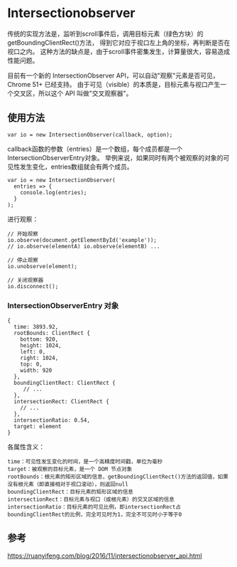 # Intersectionobserver
传统的实现方法是，监听到scroll事件后，调用目标元素（绿色方块）的getBoundingClientRect()方法，
得到它对应于视口左上角的坐标，再判断是否在视口之内。
这种方法的缺点是，由于scroll事件密集发生，计算量很大，容易造成性能问题。

目前有一个新的 IntersectionObserver API，可以自动"观察"元素是否可见，Chrome 51+ 已经支持。
由于可见（visible）的本质是，目标元素与视口产生一个交叉区，所以这个 API 叫做"交叉观察器"。

## 使用方法
```
var io = new IntersectionObserver(callback, option);
```
callback函数的参数（entries）是一个数组，每个成员都是一个IntersectionObserverEntry对象。
举例来说，如果同时有两个被观察的对象的可见性发生变化，entries数组就会有两个成员。
```
var io = new IntersectionObserver(
  entries => {
    console.log(entries);
  }
);
```

进行观察：
```
// 开始观察
io.observe(document.getElementById('example'));
// io.observe(elementA) io.observe(elementB) ...

// 停止观察
io.unobserve(element);

// 关闭观察器
io.disconnect();
```

### IntersectionObserverEntry 对象

```
{
  time: 3893.92,
  rootBounds: ClientRect {
    bottom: 920,
    height: 1024,
    left: 0,
    right: 1024,
    top: 0,
    width: 920
  },
  boundingClientRect: ClientRect {
     // ...
  },
  intersectionRect: ClientRect {
    // ...
  },
  intersectionRatio: 0.54,
  target: element
}
```
各属性含义：
```
time：可见性发生变化的时间，是一个高精度时间戳，单位为毫秒
target：被观察的目标元素，是一个 DOM 节点对象
rootBounds：根元素的矩形区域的信息，getBoundingClientRect()方法的返回值，如果没有根元素（即直接相对于视口滚动），则返回null
boundingClientRect：目标元素的矩形区域的信息
intersectionRect：目标元素与视口（或根元素）的交叉区域的信息
intersectionRatio：目标元素的可见比例，即intersectionRect占boundingClientRect的比例，完全可见时为1，完全不可见时小于等于0
```

## 参考
https://ruanyifeng.com/blog/2016/11/intersectionobserver_api.html